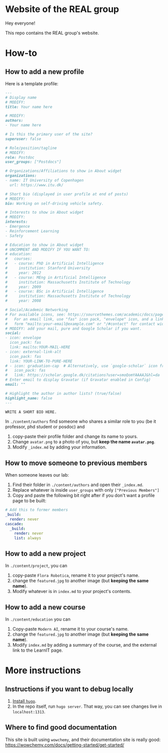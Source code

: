 # Website of the REAL group

Hey everyone!

This repo contains the REAL group's website.

# How-to
## How to add a new profile

Here is a template profile:

```md
---
# Display name 
# MODIFY:
title: Your name here

# MODIFY:
authors:
- Your name here

# Is this the primary user of the site?
superuser: false

# Role/position/tagline
# MODIFY:
role: Postdoc
user_groups: ["Postdocs"]

# Organizations/Affiliations to show in About widget
organizations:
- name: IT University of Copenhagen
  url: https://www.itu.dk/

# Short bio (displayed in user profile at end of posts)
# MODIFY:
bio: Working on self-driving vehicle safety.

# Interests to show in About widget
# MODIFY:
interests:
- Emergence
- Reinforcement Learning
- Safety

# Education to show in About widget
# UNCOMMENT AND MODIFY IF YOU WANT TO:
# education:
#   courses:
#   - course: PhD in Artificial Intelligence
#     institution: Stanford University
#     year: 2012
#   - course: MEng in Artificial Intelligence
#     institution: Massachusetts Institute of Technology
#     year: 2009
#   - course: BSc in Artificial Intelligence
#     institution: Massachusetts Institute of Technology
#     year: 2008

# Social/Academic Networking
# For available icons, see: https://sourcethemes.com/academic/docs/page-builder/#icons
#   For an email link, use "fas" icon pack, "envelope" icon, and a link in the
#   form "mailto:your-email@example.com" or "/#contact" for contact widget.
# MODIFY: add your mail, pure and Google Scholar if you want.
social:
- icon: envelope
  icon_pack: fas
  link: mailto:YOUR-MAIL-HERE
- icon: external-link-alt
  icon_pack: fas
  link: YOUR-LINK-TO-PURE-HERE
# - icon: graduation-cap  # Alternatively, use `google-scholar` icon from `ai` icon pack
#   icon_pack: fas
#   link: https://scholar.google.dk/citations?user=smoQomYAAAAJ&hl=da
# Enter email to display Gravatar (if Gravatar enabled in Config)
email: ""

# Highlight the author in author lists? (true/false)
highlight_name: false
---

WRITE A SHORT BIO HERE.
```


In `./content/authors` find someone who shares a similar role to you (be it professor, phd student or posdoc) and
1. copy-paste their profile folder and change its name to yours.
2. Change `avatar.png` to a photo of you, but **keep the name `avatar.png`**.
3. Modify `_index.md` by adding your information.

## How to move someone to previous members

When someone leaves our lab:
1. Find their folder in `./content/authors` and open their `_index.md`.
2. Replace whatever is inside `user_groups` with only `["Previous Members"]`
3. Copy and paste the following bit right after if you don't want a profile page to be built:

```yaml
# Add this to former members
_build:
  render: never
cascade:
  _build:
    render: never
    list: always
```

## How to add a new project

In `./content/project`, you can
1. copy-paste `Flora Robotica`, rename it to your project's name.
2. change the `featured.jpg` to another image (but **keeping the same name**).
3. Modify whatever is in `index.md` to your project's contents.

## How to add a new course

In `./content/education` you can
1. Copy-paste `Modern AI`, rename it to your course's name.
2. change the `featured.jpg` to another image (but **keeping the same name**).
3. Modify `index.md` by adding a summary of the course, and the external link to the LearnIT page.

# More instructions
## Instructions if you want to debug locally

1. [Install `hugo`](https://wowchemy.com/docs/getting-started/install-hugo-extended/#prerequisites).
2. In the repo itself, run `hugo server`. That way, you can see changes live in `localhost:1313`.

## Where to find good documentation

This site is built using `wowchemy`, and their documentation site is really good: https://wowchemy.com/docs/getting-started/get-started/

